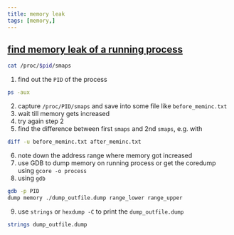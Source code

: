 ```yaml
---
title: memory leak
tags: [memory,]
---
```


## [find memory leak of a running process](https://unix.stackexchange.com/questions/36450/how-can-i-find-a-memory-leak-of-a-running-process) ##

```sh
cat /proc/$pid/smaps
```


1. find out the `PID` of the process
```sh
ps -aux
```
2. capture `/proc/PID/smaps` and save into some file like `before_meminc.txt`
3. wait till memory gets increased
4. try again step 2
5. find the difference between first `smaps` and 2nd `smaps`, e.g. with
```sh
diff -u before_meminc.txt after_meminc.txt
```
6. note down the address range where memory got increased
7. use GDB to dump memory on running process or get the coredump using `gcore -o process`
8. using `gdb`
```sh
gdb -p PID
dump memory ./dump_outfile.dump range_lower range_upper
```
9. use `strings` or `hexdump -C` to print the `dump_outfile.dump`
```sh
strings dump_outfile.dump
```

    

